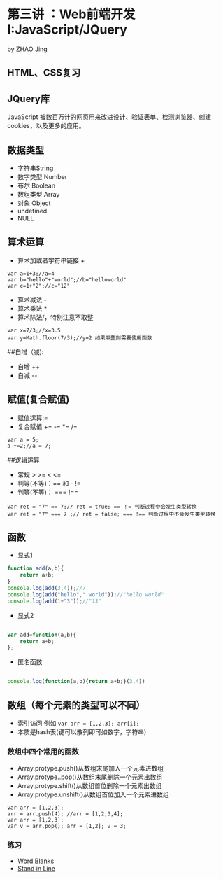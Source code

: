 # 第三讲 ：Web前端开发I:JavaScript/JQuery
by ZHAO Jing


## HTML、CSS复习
## JQuery库
JavaScript 被数百万计的网页用来改进设计、验证表单、检测浏览器、创建cookies，以及更多的应用。

## 数据类型
- 字符串String
- 数字类型 Number 
- 布尔 Boolean
- 数组类型 Array 
- 对象 Object
- undefined
- NULL

## 算术运算
- 算术加或者字符串链接 +
```
var a=1+3;//a=4
var b="hello"+"world";//b="helloworld"
var c=1+"2";//c="12"
```
- 算术减法 - 
- 算术乘法 * 
- 算术除法/，特别注意不取整

```
var x=7/3;//x=3.5 
var y=Math.floor(7/3);//y=2 如果取整则需要使用函数 
```

##自增（减): 
- 自增 ++ 
- 自减 --

## 赋值(复合赋值) 
- 赋值运算:=
- 复合赋值 += -= *= /=
```
var a = 5;
a +=2;//a = 7;
```

##逻辑运算
- 常规  > >= < <=
- 判等(不等)：== 和 - !=  
- 判等(不等)： === !==
```
var ret = "7" == 7;// ret = true; == ！= 判断过程中会发生类型转换
var ret = "7" === 7 ;// ret = false; === !== 判断过程中不会发生类型转换
```
## 函数
- 显式1
```javascript
function add(a,b){
	return a+b;
}
console.log(add(3,4));//7
console.log(add("hello"," world"));//"hello world"
console.log(add(1+"3"));//"13"
```
- 显式2

```javascript

var add=function(a,b){
    return a+b;
};

```

- 匿名函数

```javascript

console.log(function(a,b){return a+b;}(3,4))
```





## 数组（每个元素的类型可以不同）

- 索引访问 例如 ```var arr = [1,2,3]; arr[i];```
- 本质是hash表(键可以散列即可如数字，字符串)

### 数组中四个常用的函数
- Array.protype.push()从数组末尾加入一个元素进数组
- Array.protype..pop()从数组末尾删除一个元素出数组
- Array.protype.shift()从数组首位删除一个元素出数组
- Array.protype.unshift()从数组首位加入一个元素进数组
```
var arr = [1,2,3];
arr = arr.push(4); //arr = [1,2,3,4];
var arr = [1,2,3];
var v = arr.pop(); arr = [1,2]; v = 3;
```

### 练习
- [Word Blanks](https://www.freecodecamp.cn/challenges/word-blanks)
- [Stand in Line](https://www.freecodecamp.cn/challenges/stand-in-line) 
